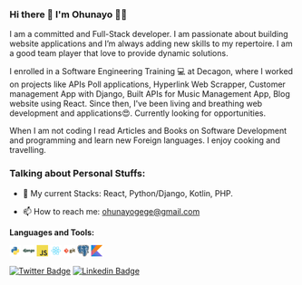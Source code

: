 ### Hi there 👋 I'm Ohunayo :man_technologist:

I am a committed and  Full-Stack developer. I am passionate about building website applications and I’m always adding new skills to my repertoire. I am a good team player that love to provide dynamic solutions.

I enrolled in a Software Engineering Training 💻 at Decagon, where I worked on projects like APIs Poll applications, Hyperlink Web Scrapper, Customer management App with Django, Built APIs for Music Management App, Blog website using React. Since then, I've been living and breathing web development and applications😍. Currently looking for opportunities. 

When I am not coding I read Articles and Books on Software Development and programming and learn new Foreign languages. I enjoy cooking and travelling. 

### Talking about Personal Stuffs: 

- 🌱 My current Stacks: React, Python/Django, Kotlin, PHP.

- 📫 How to reach me: ohunayogege@gmail.com

**Languages and Tools:** 


<code><img height="20" src="https://raw.githubusercontent.com/github/explore/80688e429a7d4ef2fca1e82350fe8e3517d3494d/topics/python/python.png"></code>
<code><img height="20" src="https://raw.githubusercontent.com/github/explore/80688e429a7d4ef2fca1e82350fe8e3517d3494d/topics/django/django.png"></code>
<code><img height="20" src="https://raw.githubusercontent.com/github/explore/80688e429a7d4ef2fca1e82350fe8e3517d3494d/topics/javascript/javascript.png"></code>
<code><img height="20" src="https://raw.githubusercontent.com/github/explore/80688e429a7d4ef2fca1e82350fe8e3517d3494d/topics/react/react.png"></code>
<code><img height="20" src="https://raw.githubusercontent.com/github/explore/80688e429a7d4ef2fca1e82350fe8e3517d3494d/topics/git/git.png"></code>
<code><img height="20" src="https://raw.githubusercontent.com/github/explore/80688e429a7d4ef2fca1e82350fe8e3517d3494d/topics/postgresql/postgresql.png"></code>
<code><img height="20" src="https://raw.githubusercontent.com/github/explore/80688e429a7d4ef2fca1e82350fe8e3517d3494d/topics/kotlin/kotlin.png"></code>


[![Twitter Badge](https://img.shields.io/badge/-Twitter-1ca0f1?style=flat-square&labelColor=1ca0f1&logo=twitter&logoColor=white&link=https://twitter.com/ohunayogege)](https://twitter.com/ohunayogege) [![Linkedin Badge](https://img.shields.io/badge/-LinkedIn-blue?style=flat-square&logo=Linkedin&logoColor=white&link=https://www.linkedin.com/in/ohunayogege/)](https://www.linkedin.com/in/ohunayogege)


